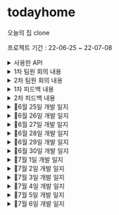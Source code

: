 # todayhome
오늘의 집 clone 

프로젝트 기간 : 22-06-25 ~ 22-07-08 

<details>
<summary> 사용한 API</summary>
- 유저이메일 회원가입API<br>
- 유저 비밀번호 변경 API<br>
- 로그인 API<br>
- store 스토어 메인화면 API - 뷰페이저 <br>
- 메인 화면의 이벤트 배너 리스트들 불러오기 API<br>
- 유저 마이페이지 API

</details>
<details>
<summary>1차 팀원 회의 내용 </summary>
팀원 : 데이지(서버), 마누(android), 에그(android), 루시(android)<br>
다음회의 : 6월 28일 예정

구현한 것은 ★ 표시

📌구현할 내용
<li>★스플래시 화면 구현</li> 
<li>★로그인[소셜, 이메일]</li> 
<li>회원가입[카카오, 이메일] </li> 
<li>홈화면 구현10% </li> 
<li>네비게이션 바 구현 80% </li> 
<li>상품 상세 페이지 </li> 
<li>카테고리 </li> 
<li>스토어 상세 </li> 
<li>리뷰 내역,상세 </li> 
<li>배너 리스트</li> 
<li>아이디비번 찾기</li>
<li>스크랩</li> 
<li>리뷰 작성</li> 
<li>비회원 주문 조회 [이메일, 주문번호] -> 우선 순위 아래로</li> 
<li>장바구니 -> 클라이언트 [휴대전화 인증 번호 발송(지정된 숫자만큼) / 주소]</li>
<li>쿠폰</li>

1주차는 1주차 계획 (27일 까지)
- Splash 로그인 화면 구현<br> ★
- 오늘의집 레이아웃 구성<br>
- 로그인api (카카오, 이메일 로그인) ☆ 이메일은 x 

</details>
<details>
<summary>2차 팀원 회의 내용 </summary>
팀원 : 데이지(서버), 마누(android), 에그(android), 루시(android)<br>
2022-06-29

- 비회원 주문 조회하기 뷰 만 그리기로 결정
- 회원가입 부분 맞춤설정 안 하기로 결정
- 로그아웃 기능 요청


</details>
<details>
<summary>1차 피드백 내용 </summary>

- 아이콘 누끼따서 오늘의 집과 똑같이 만들기
- 마진, 패딩 미흡
- 서버 파트분이랑 커뮤니케이션 미흡 -> 소설 로그인 논의 필요
- 삽질x -> 모르는 거 있으면 바로 질문하고 다른 일 처리하기
- 다음주 월요일까지 api 주요 기능 15개 추가해보기


</details>

<details>
<summary>2차 피드백 내용 </summary>

- 금요일 12시 되기 전까지  API 15이상 붙이기
- 마진, 패딩 맞추기
- 선택과 집중 필요
- 우선 순위에 맞게 결제하기.장바구니 구현하기
- 홈 화면 꽉차게 채우기
- 녹화할때 구현 안 된 부분 보여주기 x


</details>
<details>
<summary>📌6월 25일 개발 일지</summary>
📌6월 25일 개발 일지

1. 앱 아이콘 모두의 집으로 변경


   <img src = "https://user-images.githubusercontent.com/76811495/175778576-11935c77-d80c-4b09-b709-11fdbbe40e68.png" width="width 30px" height="height 30%">






2. 소셜 로그인 완료(카카오 API)


   <img src = "https://user-images.githubusercontent.com/76811495/175778773-b9cae0cf-a14b-4e80-8e31-1d5f88d4b812.png" width="width 30%" height="height 30%">


3. 로그인 페이지 UI 99% (약간 다듬어야 합니다.)


   <img src = "https://user-images.githubusercontent.com/76811495/175778842-6182194b-2c07-4b5a-a71e-b7ad9ee3c79d.png" width="width 30%" height="height 30%">

4. 이메일 로그인 + 이메일로 가입 80% (이메일 + 비밀번호 다 입력했을 때 로그인하기 버튼 이벤트 구현해야 합니다. )

   <img src = "https://user-images.githubusercontent.com/76811495/175778889-31c4b2e9-6553-4ee3-afd2-b9b5b4c8aaae.png" width="width 30%" height="height 30%">

   <img src = "https://user-images.githubusercontent.com/76811495/175779085-0bc8e6a7-6448-430f-ab84-a6f912a93bdb.png" width="width 30%" height="height 30%">


5. 비회원 주문조회하기 레이아웃 구현 90% (버튼만 넣으면 됩니다.)
   <img src = "https://user-images.githubusercontent.com/76811495/175778978-a6498731-e83d-434b-95a8-45f6b5ba9d98.png" width="width 30%" height="height 30%">

6. 바텀네비게이션 20% ( Fragment 5개 추가를 하였고 4개는 (홈, 스토어, 홈서비스,마이페이지), 1개는 + 버튼인데 클릭하면 아래에서 위로 올라오는 데 구현해보지 않아서 내일 구현해야 할 거 같습니다. )


   <img src = "https://user-images.githubusercontent.com/76811495/175778954-81ae4344-5464-4e6f-8841-f540bd8260e0.png" width="width 30%" height="height 30%">
7. splash 화면 구현(크기 조절 필요)


   <img src = "https://user-images.githubusercontent.com/76811495/175778935-ad2ee378-9bf0-4858-b68a-70f902af2a3d.png" width="width 30%" height="height 30%">

</details>
<details>
<summary>📌6월 26일 개발 일지</summary>

### 1. 파이어베이스 Authentication 이용해 페이스북 로그인 구현<br>
구현하는 데 시간이 조금 걸렸지만 무사히 구현을 하였습니다. <br>
하지만 로그인 버튼이 com.facebook.login.widget.LoginButton 요렇게 쓰면 사진이 안 넣어져서 이 부분에서 시간이 많이 소요하였습니다.<br>
<br>
구글링 + Stack Overflow 검색 후 한 블로그에서 `FrameLayout` 으로 묶고 그 안에서 `com.facebook.login.widget.LoginButton` 는 `visibility="gone"` 으로 보이지 않게 해준 후 `ImageButton` 에 `onClick`  속성을 달아서 `com.facebook.login.widget.LoginButton`
가 수행하도록 한 결과 무사히 성공하였습니다.<br>
<br>
<br>



<img src = "https://user-images.githubusercontent.com/76811495/175814847-0765c879-1c74-4c88-aca7-b56809d1ccd2.png" width="width 30px" height="height 30%">
<br>
<br>


### 2. HomeFragment + StoreFragment 에 TabLayout 를 넣어줬습니다.<br>
이 부분에서는 큰 issue 가 없었습니다.<br>

<img src = "https://user-images.githubusercontent.com/76811495/175815566-5b50d47e-4ad8-40cf-8273-8e20aad3d4ae.png" width="width 30px" height="height 30%">
<br>
<br>


### 3. StoreFragment 에서 스토어홈 탭에서 ViewPage2를 넣어줬습니다.<br>
ViewPage2가 TabLayout 쪽 ViewPager2와 스크롤 방향이 같아서 베너가 움직이질 않았습니다.
그래서 자식 뷰가 우선적으로 스크롤을 인식할 수 있도록 `NestedScrollableHost ` 사용해 issue를 
해결하였습니다.
<br>
<img src = "https://user-images.githubusercontent.com/76811495/175815821-7a3ab0ad-e900-4cf8-a166-2a350ea7e428.png" width="width 30px" height="height 30%">
<br>
<br>

### 해결 못 한 issue<br><br>
아래 스크린샷을 보면 바텀네비게이션 마지막에 플러스 버튼이 크기가 작은걸 고치고 싶었는데 결국 오늘 못 고쳤습니다.
단서만 찾았을 뿐 어떻게 저걸 해결해야 할지 더 해봐야 할 거 같습니다.

플로팅 버튼을 저 위에다 놓고 사용하려고 시도를 해봤지만 플로팅 버튼안에 크기를 키우면 이미지가 밖으로 나가는 현상이
발생해 실패를 하였습니다.



<img src = "https://user-images.githubusercontent.com/76811495/175815821-7a3ab0ad-e900-4cf8-a166-2a350ea7e428.png" width="width 30px" height="height 30%">



</details>


<details>
<summary>📌6월 27일 개발 일지</summary>

### 1. 어제 실패한 bottomNavigation UI 개선 및 ViewPage2 indicator 추가
<br>
<br>
bottomNavigation 부분은 제가 너무 어렵게 생각해서 오래 걸린 듯 합니다.<br>
XML 부분에서 bottomNavigation 부분에서 자식뷰에 버튼을 넣어서 배치를 해줘서 BottomSheetDialog가 나오도록 구현을 하였습니다.
<br>
<br>
ViewPage2 indicator는 라이브러리를 이용해 넣어줬습니다.


<br>
<img src = "https://user-images.githubusercontent.com/76811495/175862656-78aa511d-247d-44a5-9bb6-27e0893c76e3.png" width="width 30px" height="height 30%">




</details>

<details>
<summary>📌6월 28일 개발 일지 </summary>
오늘은 서버분이 만들어 놓은 API를 엮어 볼려고 했는데 실패를 했습니다.
어제 조이님이 삽질하지 말라고 했는데 데이터가 불러와 져서 조금만 하면 될 거 같았는데 결국 삽질해서 오늘 시간 분배를 실패했습니다.
제가 Retrofit 다루는 기술이 많이 미흡한 거 같습니다.
Retrofit 할때 @GET만 해보고 넘어간 게 이렇게 스노우볼이 굴러온 거 같습니다. 오늘은 결과적으로 1개의 API(/app/store 스토어 메인화면)만 연동하는데 성공 하였습니다.
<br>
<br>
<br>
<img src = "https://user-images.githubusercontent.com/76811495/176194129-b2b6d384-4c97-4776-bd75-963855ae488f.PNG" width="width 30px" height="height 30%">

★22-06-29 로그인,회원가입 구현
하루종일 로그인, 회원가입을 붙잡고 있었는데 아무리 해도 구현이 안되서 의기소침해 있었는데<br>
Log를 하나씩 찍던 중 뭔가 이상한점이 발견했습니다.
<br>
<br>
<img src = "https://user-images.githubusercontent.com/76811495/176215260-2c6f2680-6e92-4381-b77f-aacf2e56ab6a.PNG" width="width 30px" height="height 30%">
<br>
<br>
바로 회원가입 하는 부분에서 패스워드가 로그에 찍혀야 하는데 닉네임이 로그에 찍혀있었습니다.
<br> 그래서 바로 data class에서 name과 password 위치를 바꿔주었더니 정상적으로 되었습니다.
retrofit에 대한 공부와 API명세서를 제대로 안보고 무지성으로 코딩한 제 잘못입니다.



</details>

<details>
<summary>📌6월 29일 개발 일지 </summary>
오늘은 기능적인 부분보다는 누끼를 따고 오늘의 집과 똑같이 만들려고 뷰를 그리는데 집중하였습니다.
1차 피드백 내용중에 마진,패딩 부분이 많이 미흡하다는 지적이 있었는데 정말 비교해보니 정말 별로인거 같아
차라리 UI를 다 그리고 API를 다 붙여야겠다 생각하고 있습니다.<br>



</details>

<details>
<summary>📌6월 30일 개발 일지 </summary>
오늘은 스트리홈에 오늘의 딜, 최근 본 상품, 내가 본 상품의 연관 상품, ~님을 위한 상품 부분을 서버분이 만들어 주신<br>
데이터로 viewPage2를 만들었습니다.

<br>
상품을 클릭을 하고 상세페이지까지 가는거 까지 구현을 하였고 내일 상세페이지를 구현을 하겠습니다.
<br>
<br>
<br>
<img src = "https://user-images.githubusercontent.com/76811495/176689209-75c57dca-957b-4997-a90a-bc0155e8a685.PNG" width="width 30px" height="height 30%">
<br>
<br>
<br>
<img src = "https://user-images.githubusercontent.com/76811495/176689509-6329e5d1-2ba1-42fd-a108-c69c2fa81d00.PNG" width="width 30px" height="height 30%">


</details>

<details>
<summary>📌7월 1일 개발 일지 </summary>
오늘은 비밀번호를 바꾸는 API를 할려고 했는데 PATCH를 사용해 본적이 없어서 오늘 하루 뷰를 그리고 비밀번호를 바꾸는 API 사용법을
익히는데 시간을 보냈습니다. 
오늘 성공을 하지 못해서 내일 성공하도록 하겠습니다.

</details>

<details>
<summary> 📌7월 2일 개발 일지</summary>
- 비밀번호 변경하기 구현완료<br>
- 홈 화면 베너 구현<br>

<br><br>
오늘은 어제 실패한 비밀번호를 구현하는 데 성공을 하였습니다 그리고 홈 화면에서 베너에 API를 연결하였습니다. <br>
그리고 베너를 자동으로 넘어가도록 구현하였습니다.
<br>
<br>
오늘은 마이페이지까지 구현하는 걸 목표로 하고 있으며  월요일까지 12개를 채우는 걸 목표로 하고있습니다.


<br>
<br>

<img src = "https://user-images.githubusercontent.com/76811495/177042489-99b75933-d85f-4249-b5c1-f09dca83371a.PNG" width="width 30px" height="height 30%">


<br>
<br>

<img src = "https://user-images.githubusercontent.com/76811495/177002595-d4032200-032b-4b27-823c-278032822897.png" width="width 30px" height="height 30%">





</details>

<details>
<summary> 📌7월 3일 개발 일지</summary>
- 마이페이지 프로필, 나의쇼핑 레이아웃 만들기 완료 <br>
- 마이페이지 프로필에서 유저 마이 페이지 API 연결 <br>

<br><br>
오늘은 마이페이지를 만들었습니다.<br>
프로필탭과 나의 쇼핑탭을 만들었고 프로필탭은 레이아웃을 끝 맞치고 유저마이페이지 API와 연결을 끝냈습니다.<br>
그리고나서 나의 쇼핑탭에서 레이아웃을 다 만들었고 나의 쇼핑 페이지 API와 연결할 계획입니다.

<img src = "https://user-images.githubusercontent.com/76811495/177042489-99b75933-d85f-4249-b5c1-f09dca83371a.PNG" width="width 30px" height="height 30%">


<br>
<br>

<img src = "https://user-images.githubusercontent.com/76811495/177042616-7e56157a-86f2-4786-b6dc-1a0ef72c9061.PNG" width="width 30px" height="height 30%">





</details>

<details>
<summary> 📌7월 4일 개발 일지</summary>
-홈 화면 꽉채우기

<br><br>
오늘은 상품 상세 페이지를 만들다가 도저히 안되서 질문을 하였고 답변으로 받은 키워드로 상세페이지를 만들고 있었습니다.<br>
그리고 홈 화면이 비어보인다는 말에 홈 화면을 꽉 채웠고 상세 페이지를 만들고 제가 붙을 API 우선순위를 정하였습니다.


</details>

<details>
<summary> 📌7월 5일 개발 일지</summary>
-아이템 상세페이지에서 헤더가 찰싹 달라 붙는 스크롤 뷰 사용해 Tablayout부분을 지나면 상단에 고정하기
-리뷰 UI 제작중 40%완성
-상품상세페이지 API 연결

<br><br>
오늘은 아이템 상세페이지를 만들고 아이템 상세페이지안에 Tablayout에서 리뷰탭을 만들었습니다.<br>
그리고 상품상세페이지 API 연결해 데이터가 들어오는 것을 확인하였습니다.





</details>



<details>
<summary> 📌7월 6일 개발 일지</summary>



- 장바구니 해당 상품 추가 API 연결
- 상품 스크랩 API 연결

오늘은 API 연결 2개를 하였다. 목표가 15개를 연결하는 건데 지금 9개에서 내일 6개를 연결해 15개를 채우도록 하겠습니다.
<br>
연결 예정 API
- 유저 장바구니 조회 API
- 유저 스크랩 목록 조회 API
- 장바구니에서 결제하기를 눌렀을 떄 결제화면 조회 API
- 장바구니상품 조회
- 카카오 회원가입/로그인API
- 카카오 로그인 로그아웃API


<br><br>
오늘은 아이템 상세페이지를 만들고 아이템 상세페이지안에 Tablayout에서 리뷰탭을 만들었습니다.<br>
그리고 상품상세페이지 API 연결해 데이터가 들어오는 것을 확인하였습니다.





</details>